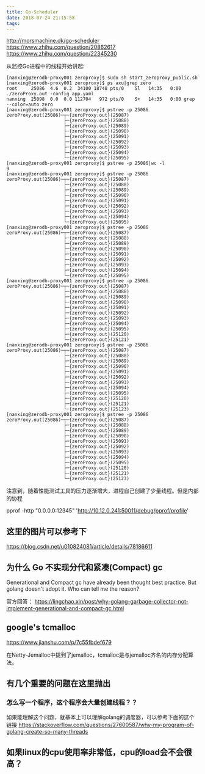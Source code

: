 ```yaml
---
title: Go-Scheduler
date: 2018-07-24 21:15:58
tags:
---
```



http://morsmachine.dk/go-scheduler
https://www.zhihu.com/question/20862617
https://www.zhihu.com/question/22345230


从监控Go进程中的线程开始讲起:

```
[nanxing@zerodb-proxy001 zeroproxy]$ sudo sh start_zeroproxy_public.sh 
[nanxing@zerodb-proxy001 zeroproxy]$ ps axu|grep zero
root     25086  4.6  0.2  34100 18748 pts/0    Sl   14:35   0:00 ./zeroProxy.out -config app.yaml
nanxing  25098  0.0  0.0 112704   972 pts/0    S+   14:35   0:00 grep --color=auto zero
[nanxing@zerodb-proxy001 zeroproxy]$ pstree -p 25086
zeroProxy.out(25086)─┬─{zeroProxy.out}(25087)
                     ├─{zeroProxy.out}(25088)
                     ├─{zeroProxy.out}(25089)
                     ├─{zeroProxy.out}(25090)
                     ├─{zeroProxy.out}(25091)
                     ├─{zeroProxy.out}(25092)
                     ├─{zeroProxy.out}(25093)
                     ├─{zeroProxy.out}(25094)
                     └─{zeroProxy.out}(25095)
[nanxing@zerodb-proxy001 zeroproxy]$ pstree -p 25086|wc -l
9
[nanxing@zerodb-proxy001 zeroproxy]$ pstree -p 25086
zeroProxy.out(25086)─┬─{zeroProxy.out}(25087)
                     ├─{zeroProxy.out}(25088)
                     ├─{zeroProxy.out}(25089)
                     ├─{zeroProxy.out}(25090)
                     ├─{zeroProxy.out}(25091)
                     ├─{zeroProxy.out}(25092)
                     ├─{zeroProxy.out}(25093)
                     ├─{zeroProxy.out}(25094)
                     └─{zeroProxy.out}(25095)
[nanxing@zerodb-proxy001 zeroproxy]$ pstree -p 25086
zeroProxy.out(25086)─┬─{zeroProxy.out}(25087)
                     ├─{zeroProxy.out}(25088)
                     ├─{zeroProxy.out}(25089)
                     ├─{zeroProxy.out}(25090)
                     ├─{zeroProxy.out}(25091)
                     ├─{zeroProxy.out}(25092)
                     ├─{zeroProxy.out}(25093)
                     ├─{zeroProxy.out}(25094)
                     └─{zeroProxy.out}(25095)
[nanxing@zerodb-proxy001 zeroproxy]$ pstree -p 25086
zeroProxy.out(25086)─┬─{zeroProxy.out}(25087)
                     ├─{zeroProxy.out}(25088)
                     ├─{zeroProxy.out}(25089)
                     ├─{zeroProxy.out}(25090)
                     ├─{zeroProxy.out}(25091)
                     ├─{zeroProxy.out}(25092)
                     ├─{zeroProxy.out}(25093)
                     ├─{zeroProxy.out}(25094)
                     ├─{zeroProxy.out}(25095)
                     ├─{zeroProxy.out}(25120)
                     └─{zeroProxy.out}(25121)
[nanxing@zerodb-proxy001 zeroproxy]$ pstree -p 25086
zeroProxy.out(25086)─┬─{zeroProxy.out}(25087)
                     ├─{zeroProxy.out}(25088)
                     ├─{zeroProxy.out}(25089)
                     ├─{zeroProxy.out}(25090)
                     ├─{zeroProxy.out}(25091)
                     ├─{zeroProxy.out}(25092)
                     ├─{zeroProxy.out}(25093)
                     ├─{zeroProxy.out}(25094)
                     ├─{zeroProxy.out}(25095)
                     ├─{zeroProxy.out}(25120)
                     ├─{zeroProxy.out}(25121)
                     └─{zeroProxy.out}(25123)
[nanxing@zerodb-proxy001 zeroproxy]$ pstree -p 25086
zeroProxy.out(25086)─┬─{zeroProxy.out}(25087)
                     ├─{zeroProxy.out}(25088)
                     ├─{zeroProxy.out}(25089)
                     ├─{zeroProxy.out}(25090)
                     ├─{zeroProxy.out}(25091)
                     ├─{zeroProxy.out}(25092)
                     ├─{zeroProxy.out}(25093)
                     ├─{zeroProxy.out}(25094)
                     ├─{zeroProxy.out}(25095)
                     ├─{zeroProxy.out}(25120)
                     ├─{zeroProxy.out}(25121)
                     └─{zeroProxy.out}(25123)
```
注意到，随着性能测试工具的压力逐渐增大，进程自己创建了少量线程。但是内部的协程

pprof -http "0.0.0.0:12345" 'http://10.12.0.241:50011/debug/pprof/profile'


## 这里的图片可以参考下
https://blog.csdn.net/u010824081/article/details/78186611


## 为什么 Go 不实现分代和紧凑(Compact) gc
Generational and Compact gc have already been thought best practice. But golang doesn't adopt it. Who can tell me the reason? 

官方回答：
https://lingchao.xin/post/why-golang-garbage-collector-not-implement-generational-and-compact-gc.html


## google's tcmalloc
https://www.jianshu.com/p/7c55fbdef679

在Netty-Jemalloc中提到了jemalloc，tcmalloc是与jemalloc齐名的内存分配算法。

## 有几个重要的问题在这里抛出
### 怎么写一个程序，这个程序会大量创建线程？？
如果能理解这个问题，就基本上可以理解golang的调度器，可以参考下面的这个链接
https://stackoverflow.com/questions/27600587/why-my-program-of-golang-create-so-many-threads


## 如果linux的cpu使用率非常低，cpu的load会不会很高？